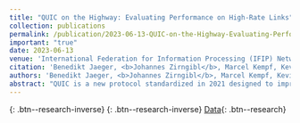 ```yaml
---
title: "QUIC on the Highway: Evaluating Performance on High-Rate Links"
collection: publications
permalink: /publication/2023-06-13-QUIC-on-the-Highway-Evaluating-Performance-on-High-Rate-Links
important: "true"
date: 2023-06-13
venue: 'International Federation for Information Processing (IFIP) Networking 2023 Conference (IFIP Networking 2023)'
citation: 'Benedikt Jaeger, <b>Johannes Zirngibl</b>, Marcel Kempf, Kevin Ploch, Georg Carle, &quot;QUIC on the Highway: Evaluating Performance on High-Rate Links.&quot; International Federation for Information Processing (IFIP) Networking 2023 Conference (IFIP Networking 2023), 2023.'
authors: 'Benedikt Jaeger, <b>Johannes Zirngibl</b>, Marcel Kempf, Kevin Ploch, Georg Carle'
abstract: "QUIC is a new protocol standardized in 2021 designed to improve on the widely used TCP/TLS stack. The main goal is to speed up web traffic via HTTP, but it is also used in other areas like tunneling. Based on UDP it offers features like reliable in-order delivery, flow and congestion control, stream-based multiplexing, and always-on encryption using TLS 1.3. Other than with TCP, QUIC implements all these features in user space, only requiring kernel interaction for UDP. While running in user space provides more flexibility, it profits less from efficiency and optimization within the kernel. Multiple implementations exist, differing in programming language, architecture, and design choices. This paper presents an extension to the QUIC Interop Runner, a framework for testing interoperability of QUIC implementations. Our contribution enables reproducible QUIC benchmarks on dedicated hardware. We provide baseline results on 10G links, including multiple implementations, evaluate how OS features like buffer sizes and NIC offloading impact QUIC performance, and show which data rates can be achieved with QUIC compared to TCP. Our results show that QUIC performance varies widely between client and server implementations from 90 Mbit/s to 4900 Mbit/s. We show that the OS generally sets the default buffer size too small, which should be increased by at least an order of magnitude based on our findings. Furthermore, QUIC benefits less from NIC offloading and AES NI hardware acceleration while both features improve the goodput of TCP to around 8000 Mbit/s. Our framework can be applied to evaluate the effects of future improvements to the protocol or the OS."
---
```

[<i class="ai ai-google-scholar"></i>](https://scholar.google.com/scholar?q=QUIC+on+the+Highway:+Evaluating+Performance+on+High+Rate+Links){: .btn--research-inverse} [<i class="fas fa-file-pdf"></i>](/files/jaeger2023quic.pdf){: .btn--research-inverse} [Data](https://github.com/tumi8/quic-10g-paper){: .btn--research}

